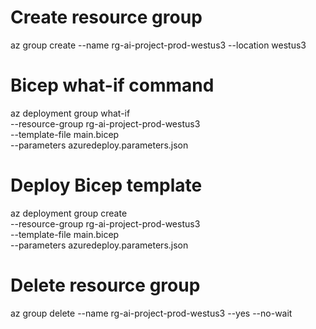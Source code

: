 # Create resource group
az group create --name rg-ai-project-prod-westus3 --location westus3

# Bicep what-if command

az deployment group what-if \
--resource-group rg-ai-project-prod-westus3 \
--template-file main.bicep \
--parameters azuredeploy.parameters.json

# Deploy Bicep template
az deployment group create \
--resource-group rg-ai-project-prod-westus3 \
--template-file main.bicep \
--parameters azuredeploy.parameters.json

# Delete resource group
az group delete --name rg-ai-project-prod-westus3 --yes --no-wait